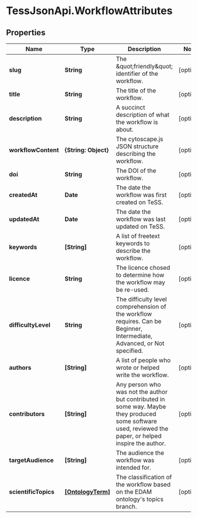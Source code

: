 # TessJsonApi.WorkflowAttributes

## Properties

Name | Type | Description | Notes
------------ | ------------- | ------------- | -------------
**slug** | **String** | The \&quot;friendly\&quot; identifier of the workflow. | [optional] 
**title** | **String** | The title of the workflow. | [optional] 
**description** | **String** | A succinct description of what the workflow is about. | [optional] 
**workflowContent** | **{String: Object}** | The cytoscape.js JSON structure describing the workflow. | [optional] 
**doi** | **String** | The DOI of the workflow. | [optional] 
**createdAt** | **Date** | The date the workflow was first created on TeSS. | [optional] 
**updatedAt** | **Date** | The date the workflow was last updated on TeSS. | [optional] 
**keywords** | **[String]** | A list of freetext keywords to describe the workflow. | [optional] 
**licence** | **String** | The licence chosed to determine how the workflow may be re-used. | [optional] 
**difficultyLevel** | **String** | The difficulty level comprehension of the workflow requires. Can be Beginner, Intermediate, Advanced, or Not specified. | [optional] 
**authors** | **[String]** | A list of people who wrote or helped write the workflow. | [optional] 
**contributors** | **[String]** | Any person who was not the author but contributed in some way. Maybe they produced some software used, reviewed the paper, or helped inspire the author. | [optional] 
**targetAudience** | **[String]** | The audience the workflow was intended for. | [optional] 
**scientificTopics** | [**[OntologyTerm]**](OntologyTerm.md) | The classification of the workflow based on the EDAM ontology&#39;s topics branch. | [optional] 


